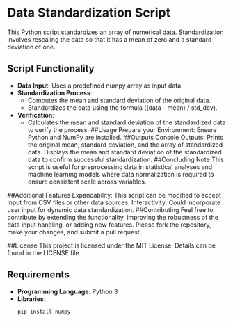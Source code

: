 # Data Standardization Script

This Python script standardizes an array of numerical data. Standardization involves rescaling the data so that it has a mean of zero and a standard deviation of one.

## Script Functionality
- **Data Input**: Uses a predefined numpy array as input data.
- **Standardization Process**:
  - Computes the mean and standard deviation of the original data.
  - Standardizes the data using the formula \((data - mean) / std\_dev\).
- **Verification**:
  - Calculates the mean and standard deviation of the standardized data to verify the process.
##Usage
Prepare your Environment:
Ensure Python and NumPy are installed.
##Outputs
Console Outputs:
Prints the original mean, standard deviation, and the array of standardized data.
Displays the mean and standard deviation of the standardized data to confirm successful standardization.
##Concluding Note
This script is useful for preprocessing data in statistical analyses and machine learning models where data normalization is required to ensure consistent scale across variables.

##Additional Features
Expandability: This script can be modified to accept input from CSV files or other data sources.
Interactivity: Could incorporate user input for dynamic data standardization.
##Contributing
Feel free to contribute by extending the functionality, improving the robustness of the data input handling, or adding new features. Please fork the repository, make your changes, and submit a pull request.

##License
This project is licensed under the MIT License. Details can be found in the LICENSE file.

## Requirements
- **Programming Language**: Python 3
- **Libraries**:
  ```bash
  pip install numpy